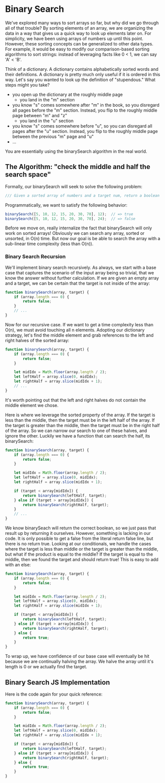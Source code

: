 # Binary Search

We've explored many ways to sort arrays so far, but why did we go through all of that trouble? By sorting elements of an array, we are organizing the data in a way that gives us a quick way to look up elements later on. For simplicity, we have been using arrays of numbers up until this point. However, these sorting concepts can be generalized to other data types. For example, it would be easy to modify our comparison-based sorting algorithms to sort strings: instead of leveraging facts like 0 < 1, we can say 'A' < 'B'.

Think of a dictionary. A dictionary contains alphabetically sorted words and their definitions. A dictionary is pretty much only useful if it is ordered in this way. Let's say you wanted to look up the definition of "stupendous." What steps might you take?
* you open up the dictionary at the roughly middle page
    * you land in the "m" section
* you know "s" comes somewhere after "m" in the book, so you disregard all pages before the "m" section. Instead, you flip to the roughly middle page between "m" and "z"
    * you land in the "u" section
* you know "s" comes somewhere before "u", so you can disregard all pages after the "u" section. Instead, you flip to the roughly middle page between the previous "m" page and "u"
* ...

You are essentially using the binarySearch algorithm in the real world.

## The Algorithm: "check the middle and half the search space"

Formally, our binarySearch will seek to solve the following problem:
```js
/// Given a sorted array of numbers and a target num, return a boolean indicating whether or not that target is contained in the array.
```

Programmatically, we want to satisfy the following behavior:
```js
binarySearch([5, 10, 12, 15, 20, 30, 70], 12);  // => true
binarySearch([5, 10, 12, 15, 20, 30, 70], 24);  // => false
```

Before we move on, really internalize the fact that binarySearch will only work on sorted arrays! Obviously we can search any array, sorted or unsorted, in O(n) time. But now our goal is be able to search the array with a sub-linear time complexity (less than O(n)).

### **Binary Search Recursion**

We'll implement binary search recursively. As always, we start with a base case that captures the scenario of the input array being so trivial, that we know the answer without further calculation. If we are given an empty array and a target, we can be certain that the target is not inside of the array:
```js
function binarySearch(array, target) {
    if (array.length === 0) {
        return false;
    }
    // ...
}
```

Now for our recursive case. If we want to get a time complexity less than O(n), we must avoid touching all n elements. Adopting our dictionary strategy, let's find the middle element and grab references to the left and right halves of the sorted array:
```js
function binarySearch(array, target) {
    if (array.length === 0) {
        return false;
    }

    let midIdx = Math.floor(array.length / 2);
    let leftHalf = array.slice(0, midIdx);
    let rightHalf = array.slice(midIdx + 1);
    // ...
}
```

It's worth pointing out that the left and right halves do not contain the middle element we chose.

Here is where we leverage the sorted property of the array. If the target is less than the middle, then the target must be in the left half of the array. If the target is greater than the middle, then the target must be in the right half of the array. So we can narrow our search to one of these halves, and ignore the other. Luckily we have a function that can search the half, its binarySearch:
```js
function binarySearch(array, target) {
    if (array.length === 0) {
        return false;
    }

    let midIdx = Math.floor(array.length / 2);
    let leftHalf = array.slice(0, midIdx);
    let rightHalf = array.slice(midIdx + 1);

    if (target < array[midIdx]) {
        return binarySearch(leftHalf, target);
    } else if (target > array[midIdx]) {
        return binarySearch(rightHalf, target);
    }
    // ...
}
```

We know binarySeach will return the correct boolean, so we just pass that result up by returning it ourselves. However, something is lacking in our code. It is only possible to get a false from the literal return false line, but there is no return true. Looking at our conditionals, we handle the cases where the target is less than middle or the target is greater than the middle, but what if the product is equal to the middle? If the target is equal to the middle, then we found the target and should return true! This is easy to add with an else:
```js
function binarySearch(array, target) {
    if (array.length === 0) {
        return false;
    }

    let midIdx = Math.floor(array.length / 2);
    let leftHalf = array.slice(0, midIdx);
    let rightHalf = array.slice(midIdx + 1);

    if (target < array[midIdx]) {
        return binarySearch(leftHalf, target);
    } else if (target > array[midIdx]) {
        return binarySearch(rightHalf, target);
    } else {
        return true;
    }
}
```

To wrap up, we have confidence of our base case will eventually be hit because we are continually halving the array. We halve the array until it's length is 0 or we actually find the target.

## Binary Search JS Implementation
Here is the code again for your quick reference:
```js
function binarySearch(array, target) {
    if (array.length === 0) {
        return false;
    }

    let midIdx = Math.floor(array.length / 2);
    let leftHalf = array.slice(0, midIdx);
    let rightHalf = array.slice(midIdx + 1);

    if (target < array[midIdx]) {
        return binarySearch(leftHalf, target);
    } else if (target > array[midIdx]) {
        return binarySearch(rightHalf, target);
    } else {
        return true;
    }
}
```

